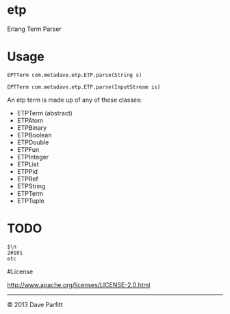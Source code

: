 etp
===

Erlang Term Parser


# Usage


	EPTTerm com.metadave.etp.ETP.parse(String s)

	EPTTerm com.metadave.etp.ETP.parse(InputStream is)

An etp term is made up of any of these classes:

- ETPTerm (abstract)	
- ETPAtom
- ETPBinary
- ETPBoolean
- ETPDouble
- ETPFun
- ETPInteger
- ETPList
- ETPPid
- ETPRef
- ETPString
- ETPTerm
- ETPTuple


# TODO

	$\n
	2#101
	etc
	
#License

http://www.apache.org/licenses/LICENSE-2.0.html

---

© 2013 Dave Parfitt
